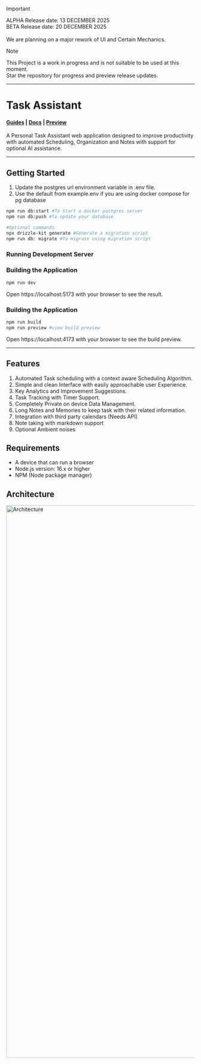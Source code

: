 

> [!IMPORTANT]
> ALPHA Release date: 13 DECEMBER 2025 <br>
> BETA Release date: 20 DECEMBER 2025 <br>
> <br>
> We are planning on a major rework of UI and Certain Mechanics. <br>


> [!NOTE]
> This Project is a work in progress and is not suitable to be used at this moment.<br>
> Star the repository for progress and preview release updates.
<hr>

# Task Assistant
#### <a href="/">Guides</a> | <a href="/">Docs</a> | <a href="https://taskassistant.mahinkumar.com">Preview</a>
A Personal Task Assistant web application designed to improve productivity with automated Scheduling, Organization and Notes with support for optional AI assistance.<br>

<hr/>

## Getting Started

1. Update the postgres url environment variable in .env file.
2. Use the default from example.env if you are using docker compose for pg database

```bash
npm run db:start #To Start a docker postgres server
npm run db:push #To update your database

#Optional commands
npx drizzle-kit generate #Generate a migration script
npm run db: migrate #To migrate using migration script
```

### Running Development Server

### Building the Application
```bash
npm run dev
```

Open https://localhost:5173 with your browser to see the result.

### Building the Application
```bash
npm run build
npm run preview #view build preview
```

Open https://localhost:4173 with your browser to see the build preview.
<hr>

## Features
1. Automated Task scheduling with a context aware Scheduling Algorithm.
2. Simple and clean Interface with easily approachable user Experience.
3. Key Analytics and Improvement Suggestions.
4. Task Tracking with Timer Support. 
5. Completely Private on device Data Management. 
6. Long Notes and Memories to keep task with their related information.
7. Integration with third party calendars (Needs API)
8. Note taking with markdown support
9. Optional Ambient noises

## Requirements
* A device that can run a browser
* Node.js version: 16.x or higher
* NPM (Node package manager)


## Architecture
<img width="1472" alt="Architecture" src="https://github.com/user-attachments/assets/f6c372ce-bcc3-4105-9637-b8608e3960e3">


